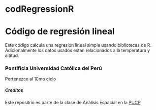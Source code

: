# codRegressionR

# Código de regresión lineal
Este código calcula una regresión lineal simple usando bibliotecas de R. Adicionalmente los datos usados están relacionados a la temperatura y altitud.

### Pontificia Universidad Católica del Perú
Pertenezco al 10mo ciclo

##### Creditos
Este repositrio es parte de la clase de Análisis Espacial en la [PUCP](https://www.pucp.edu.pe/)